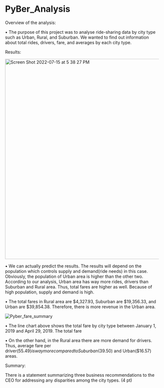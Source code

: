 # PyBer_Analysis

Overview of the analysis:

• The purpose of this project was to analyse ride-sharing data by city type such as Urban, Rural, and Suburban. We wanted to find out information about total rides, drivers, fare, and averages by each city type. 

Results:

<img width="654" alt="Screen Shot 2022-07-15 at 5 38 27 PM" src="https://user-images.githubusercontent.com/107653012/179315065-86965a9d-e662-4868-ae5b-cb2020a24146.png">

• We can actually predict the results. The results will depend on the population which controls supply and demand(ride needs) in this case. Obviously, the population of Urban area is higher than the other two. According to our analysis, Urban area has way more rides, drivers than Suburban and Rural area. Thus, total fares are higher as well. Because of high population, supply and demand is high.  

• The total fares in Rural area are $4,327.93, Suburban are $19,356.33, and Urban are $39,854.38. Therefore, there is more revenue in the Urban area. 


![Pyber_fare_summary](https://user-images.githubusercontent.com/107653012/179315333-922232fe-f51b-4591-947a-234a0cd70d27.png)

• The line chart above shows the total fare by city type between January 1, 2019 and April 29, 2019. The total fare 
 

• On the other hand, in the Rural area there are more demand for drivers. Thus, average fare per driver($55.49) is way more compared to Suburban($39.50) and Urban($16.57) areas.  
 

Summary:


There is a statement summarizing three business recommendations to the CEO for addressing any disparities among the city types. (4 pt)
